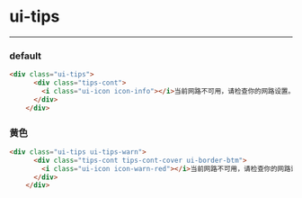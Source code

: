 # ui-tips 

---
### default

````html
<div class="ui-tips">
      <div class="tips-cont">
        <i class="ui-icon icon-info"></i>当前网路不可用，请检查你的网路设置。
      </div>
    </div>
````

### 黄色

````html
<div class="ui-tips ui-tips-warn">
      <div class="tips-cont tips-cont-cover ui-border-btm">
        <i class="ui-icon icon-warn-red"></i>当前网路不可用，请检查你的网路设置。
      </div>
    </div>
````

